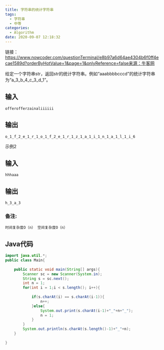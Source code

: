 ```yaml
---
title: 字符串的统计字符串
tags:
  - 字符串
  - 中等
categories:
  - Algorithm
date: 2020-09-07 12:18:32
---
```





链接：https://www.nowcoder.com/questionTerminal/e8b97a6d64ae4304b6f0ff4ecae1589d?orderByHotValue=1&page=1&onlyReference=false来源：牛客网

 给定一个字符串str，返回str的统计字符串。例如“aaabbbbcccd”的统计字符串为“a_3_b_4_c_3_d_1”。 

## 输入

```
offerofferzainaliiiiii
```

## 输出

```
o_1_f_2_e_1_r_1_o_1_f_2_e_1_r_1_z_1_a_1_i_1_n_1_a_1_l_1_i_6
```

示例2

## 输入

```
hhhaaa
```

## 输出

```
h_3_a_3
```



### **备注:**

```
时间复杂度O（n） 空间复杂度O（n）
```



## Java代码

```java
import java.util.*;
public class Main{
    
    public static void main(String[] args){
        Scanner sc = new Scanner(System.in);
        String s = sc.next();
        int n = 1;
        for(int i = 1;i < s.length(); i++){
            
            if(s.charAt(i) == s.charAt(i-1)){
                n++;
            }else{
                System.out.print(s.charAt(i-1)+"_"+n+"_");
                n = 1;
            }
        }
        System.out.println(s.charAt(s.length()-1)+"_"+n);
    }
    
}
```

